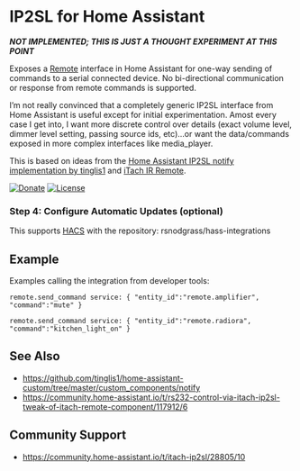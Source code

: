 # IP2SL for Home Assistant

***NOT IMPLEMENTED; THIS IS JUST A THOUGHT EXPERIMENT AT THIS POINT***

Exposes a [Remote](https://www.home-assistant.io/components/#remote) interface in Home Assistant
for one-way sending of commands to a serial connected device. No bi-directional
communication or response from remote commands is supported.

I’m not really convinced that a completely generic IP2SL interface from Home Assistant is useful except for initial experimentation. Amost every case I get into, I want more discrete control over details (exact volume level, dimmer level setting, passing source ids, etc)…or want the data/commands exposed in more complex interfaces like media_player.

This is based on ideas from the [Home Assistant IP2SL notify implementation by tinglis1](https://github.com/tinglis1/home-assistant-custom/tree/master/custom_components/notify) and [iTach IR Remote](https://www.home-assistant.io/components/itach/).

[![Donate](https://img.shields.io/badge/Donate-PayPal-green.svg)](https://www.paypal.com/cgi-bin/webscr?cmd=_donations&business=WREP29UDAMB6G)
[![License](https://img.shields.io/badge/License-Apache%202.0-blue.svg)](https://opensource.org/licenses/Apache-2.0)

### Step 4: Configure Automatic Updates (optional)

This supports [HACS](https://github.com/custom-components/hacs) with the repository: rsnodgrass/hass-integrations


## Example

Examples calling the integration from developer tools:

```
remote.send_command service: { "entity_id":"remote.amplifier", "command":"mute" }

remote.send_command service: { "entity_id":"remote.radiora", "command":"kitchen_light_on" }
```

## See Also

* https://github.com/tinglis1/home-assistant-custom/tree/master/custom_components/notify
* https://community.home-assistant.io/t/rs232-control-via-itach-ip2sl-tweak-of-itach-remote-component/117912/6

## Community Support

* https://community.home-assistant.io/t/itach-ip2sl/28805/10
